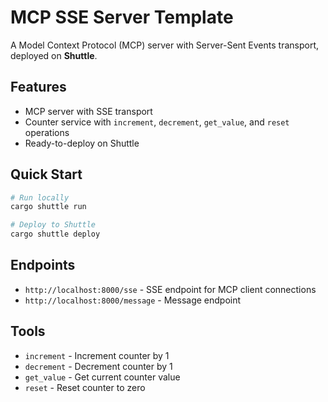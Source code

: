 # MCP SSE Server Template

A Model Context Protocol (MCP) server with Server-Sent Events transport, deployed on **Shuttle**.

## Features

- MCP server with SSE transport
- Counter service with `increment`, `decrement`, `get_value`, and `reset` operations
- Ready-to-deploy on Shuttle

## Quick Start

```bash
# Run locally
cargo shuttle run

# Deploy to Shuttle
cargo shuttle deploy
```

## Endpoints

- `http://localhost:8000/sse` - SSE endpoint for MCP client connections
- `http://localhost:8000/message` - Message endpoint

## Tools

- `increment` - Increment counter by 1
- `decrement` - Decrement counter by 1
- `get_value` - Get current counter value
- `reset` - Reset counter to zero
